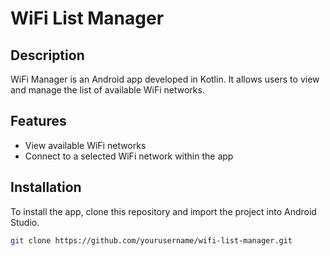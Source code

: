 # WiFi List Manager

## Description
WiFi Manager is an Android app developed in Kotlin. It allows users to view and manage the list of available WiFi networks.

## Features
- View available WiFi networks
- Connect to a selected WiFi network within the app

## Installation
To install the app, clone this repository and import the project into Android Studio.

```bash
git clone https://github.com/yourusername/wifi-list-manager.git
